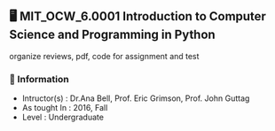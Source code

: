 ## 🖥️ MIT_OCW_6.0001 Introduction to Computer Science and Programming in Python
organize reviews, pdf, code for assignment and test
### 🤙 Information
* Intructor(s) : Dr.Ana Bell, Prof. Eric Grimson, Prof. John Guttag
* As tought In : 2016, Fall
* Level : Undergraduate

